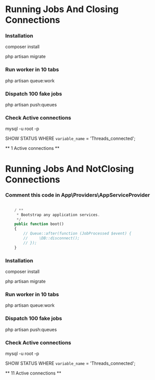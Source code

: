 # Running Jobs And Closing Connections

### Installation

composer install

php artisan migrate


### Run worker in 10 tabs

php artisan queue:work 


### Dispatch 100 fake jobs

php artisan push:queues


### Check Active connections

mysql -u root -p

SHOW STATUS WHERE `variable_name` = 'Threads_connected';

** 1 Active connections **


# Running Jobs And NotClosing Connections

### Comment this code in App\Providers\AppServiceProvider

```php

    / **
     * Bootstrap any application services.
     */
    public function boot()
    {
        // Queue::after(function (JobProcessed $event) {
        //     \DB::disconnect();
        // });
    }
```


### Installation

composer install

php artisan migrate


### Run worker in 10 tabs

php artisan queue:work 


### Dispatch 100 fake jobs

php artisan push:queues


### Check Active connections

mysql -u root -p

SHOW STATUS WHERE `variable_name` = 'Threads_connected';

** 11 Active connections **
